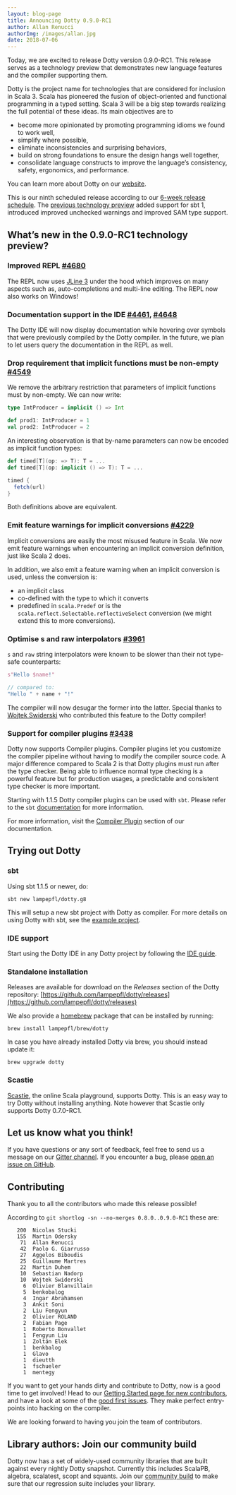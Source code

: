 ```yaml
---
layout: blog-page
title: Announcing Dotty 0.9.0-RC1
author: Allan Renucci
authorImg: /images/allan.jpg
date: 2018-07-06
---
```


Today, we are excited to release Dotty version 0.9.0-RC1. This release serves as a technology
preview that demonstrates new language features and the compiler supporting them.

Dotty is the project name for technologies that are considered for inclusion in Scala 3. Scala has
pioneered the fusion of object-oriented and functional programming in a typed setting. Scala 3 will
be a big step towards realizing the full potential of these ideas. Its main objectives are to

- become more opinionated by promoting programming idioms we found to work well,
- simplify where possible,
- eliminate inconsistencies and surprising behaviors,
- build on strong foundations to ensure the design hangs well together,
- consolidate language constructs to improve the language’s consistency, safety, ergonomics, and performance.

You can learn more about Dotty on our [website](https://dotty.epfl.ch).

<!--more-->

This is our ninth scheduled release according to our [6-week release schedule](https://dotty.epfl.ch/docs/usage/version-numbers.html).
The [previous technology preview](https://github.com/lampepfl/dotty/releases/tag/0.8.0-RC1) added
support for sbt 1, introduced improved unchecked warnings and improved SAM type support.

## What’s new in the 0.9.0-RC1 technology preview?

### Improved REPL [#4680](https://github.com/lampepfl/dotty/pull/4680)
The REPL now uses [JLine 3](https://github.com/jline/jline3) under the hood which improves on
many aspects such as, auto-completions and multi-line editing. The REPL now also works on Windows!


### Documentation support in the IDE [#4461](https://github.com/lampepfl/dotty/pull/4461), [#4648](https://github.com/lampepfl/dotty/pull/4648)
The Dotty IDE will now display documentation while hovering over symbols that were previously
compiled by the Dotty compiler. In the future, we plan to let users query the documentation
in the REPL as well.


### Drop requirement that implicit functions must be non-empty [#4549](https://github.com/lampepfl/dotty/pull/4549)
We remove the arbitrary restriction that parameters of implicit functions must by non-empty.
We can now write:
```scala
type IntProducer = implicit () => Int

def prod1: IntProducer = 1
val prod2: IntProducer = 2
```

An interesting observation is that by-name parameters can now be encoded as implicit function types:
```scala
def timed[T](op: => T): T = ...
def timed[T](op: implicit () => T): T = ...

timed {
  fetch(url)
}
```

Both definitions above are equivalent.


### Emit feature warnings for implicit conversions [#4229](https://github.com/lampepfl/dotty/pull/4229)
Implicit conversions are easily the most misused feature in Scala. We now emit feature warnings
when encountering an implicit conversion definition, just like Scala 2 does.

In addition, we also emit a feature warning when an implicit conversion is used,
unless the conversion is:

- an implicit class
- co-defined with the type to which it converts
- predefined in `scala.Predef` or is the `scala.reflect.Selectable.reflectiveSelect` conversion
  (we might extend this to more conversions).


### Optimise s and raw interpolators [#3961](https://github.com/lampepfl/dotty/pull/3961)
`s` and `raw` string interpolators were known to be slower than their not type-safe counterparts:
```scala
s"Hello $name!"

// compared to:
"Hello " + name + "!"
```
The compiler will now desugar the former into the latter. Special thanks to
[Wojtek Swiderski](https://github.com/Wojtechnology) who contributed this feature to the Dotty
compiler!


### Support for compiler plugins [#3438](https://github.com/lampepfl/dotty/pull/#3438)
Dotty now supports Compiler plugins. Compiler plugins let you customize the compiler pipeline
without having to modify the compiler source code. A major difference compared to Scala 2 is
that Dotty plugins must run after the type checker. Being able to influence normal type checking
is a powerful feature but for production usages, a predictable and consistent type checker is
more important.

Starting with 1.1.5 Dotty compiler plugins can be used with `sbt`. Please refer to the `sbt`
[documentation](https://www.scala-sbt.org/1.x/docs/Compiler-Plugins.html) for more information.

For more information, visit the [Compiler Plugin](http://dotty.epfl.ch/docs/reference/changed/compiler-plugins.html)
section of our documentation.

## Trying out Dotty

### sbt
Using sbt 1.1.5 or newer, do:

```shell
sbt new lampepfl/dotty.g8
```

This will setup a new sbt project with Dotty as compiler. For more details on
using Dotty with sbt, see the
[example project](https://github.com/lampepfl/dotty-example-project).

### IDE support
Start using the Dotty IDE in any Dotty project by following
the [IDE guide](https://dotty.epfl.ch/docs/usage/ide-support.html).


### Standalone installation
Releases are available for download on the _Releases_
section of the Dotty repository:
[https://github.com/lampepfl/dotty/releases](https://github.com/lampepfl/dotty/releases)

We also provide a [homebrew](https://brew.sh/) package that can be installed by running:

```shell
brew install lampepfl/brew/dotty
```

In case you have already installed Dotty via brew, you should instead update it:

```shell
brew upgrade dotty
```

### Scastie
[Scastie], the online Scala playground, supports Dotty. This is an easy way to try Dotty without
installing anything. Note however that Scastie only supports Dotty 0.7.0-RC1.

## Let us know what you think!
If you have questions or any sort of feedback, feel free to send us a message on our
[Gitter channel](https://gitter.im/lampepfl/dotty). If you encounter a bug, please
[open an issue on GitHub](https://github.com/lampepfl/dotty/issues/new).

## Contributing
Thank you to all the contributors who made this release possible!

According to `git shortlog -sn --no-merges 0.8.0..0.9.0-RC1` these are:

```
   200  Nicolas Stucki
   155  Martin Odersky
    71  Allan Renucci
    42  Paolo G. Giarrusso
    27  Aggelos Biboudis
    25  Guillaume Martres
    22  Martin Duhem
    10  Sebastian Nadorp
    10  Wojtek Swiderski
     6  Olivier Blanvillain
     5  benkobalog
     4  Ingar Abrahamsen
     3  Ankit Soni
     2  Liu Fengyun
     2  Olivier ROLAND
     2  Fabian Page
     1  Roberto Bonvallet
     1  Fengyun Liu
     1  Zoltán Elek
     1  benkbalog
     1  Glavo
     1  dieutth
     1  fschueler
     1  mentegy
```

If you want to get your hands dirty and contribute to Dotty, now is a good time to get involved!
Head to our [Getting Started page for new contributors](https://dotty.epfl.ch/docs/contributing/getting-started.html),
and have a look at some of the [good first issues](https://github.com/lampepfl/dotty/issues?q=is%3Aissue+is%3Aopen+label%3Aexp%3Anovice).
They make perfect entry-points into hacking on the compiler.

We are looking forward to having you join the team of contributors.

## Library authors: Join our community build
Dotty now has a set of widely-used community libraries that are built against every nightly Dotty
snapshot. Currently this includes ScalaPB, algebra, scalatest, scopt and squants.
Join our [community build](https://github.com/lampepfl/dotty-community-build)
to make sure that our regression suite includes your library.


[Scastie]: https://scastie.scala-lang.org/?target=dotty

[@odersky]: https://github.com/odersky
[@DarkDimius]: https://github.com/DarkDimius
[@smarter]: https://github.com/smarter
[@felixmulder]: https://github.com/felixmulder
[@nicolasstucki]: https://github.com/nicolasstucki
[@liufengyun]: https://github.com/liufengyun
[@OlivierBlanvillain]: https://github.com/OlivierBlanvillain
[@biboudis]: https://github.com/biboudis
[@allanrenucci]: https://github.com/allanrenucci
[@Blaisorblade]: https://github.com/Blaisorblade
[@Duhemm]: https://github.com/Duhemm

